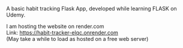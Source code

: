 A basic habit tracking Flask App, developed while learning FLASK on Udemy.

I am hosting the website on render.com  
Link: https://habit-tracker-elqc.onrender.com  
(May take a while to load as hosted on a free web server)
